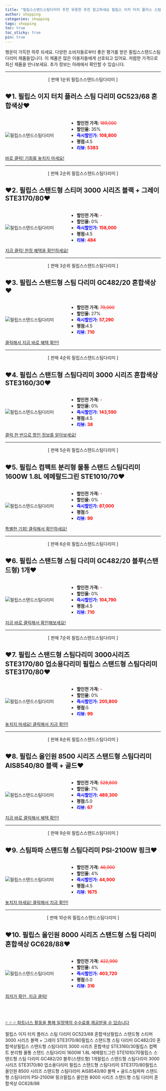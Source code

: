 ```yaml
---
title: "필립스스탠드스팀다리미 추천 유용한 추천 참고하세요 필립스 이지 터치 플러스 스팀"
author: shopping
categories: shopping
tags: shopping
toc: true
toc_sticky: true
pin: true
---
```

행운이 가득한 하루 되세요. 다양한 소비자들로부터 좋은 평가를 받은 필립스스탠드스팀다리미 제품들입니다. 이 제품은 많은 이용자들에게 선호되고 있어요. 저렴한 가격으로 최신 제품을 만나보세요. 추가 정보는 아래에서 확인할 수 있습니다.

---
<p class="toplist" style="margin: 0 auto; display: block; width: fit-content;">[ 판매 1순위 필립스스탠드스팀다리미 ]</p>

<h2><strong>❤️1. 필립스 이지 터치 플러스 스팀 다리미 GC523/68 혼합색상❤️</strong></h2>

<div style="display: flex; align-items: center;">
    <div style="flex: 0.4;">
        <img src="https://thumbnail9.coupangcdn.com/thumbnails/remote/230x230ex/image/retail/images/3020509678799823-59405d78-6c92-4255-8294-7f438575e301.jpg" alt="필립스스탠드스팀다리미" style="max-width: 100%;">
    </div>
    <div style="flex: 0.6; margin-left: 10px;">
        <ul>
            <li><strong>할인전 가격:</strong> <del style="color: red;">169,000</del></li>
            <li><strong>할인율:</strong> 35%</li>
            <li><span style='color:blue'><strong>즉시할인가:</strong></span> <span style='color:red'><strong>108,800</strong></span></li>
            <li><strong>평점:</strong>4.5</li>
            <li><span style='color:blue'><strong>리뷰:</strong></span> <span style='color:red'><strong>5383</strong></span></li>
        </ul>
    </div>
</div>
<div class="center">
    <a href="https://William4Davisa.github.io?lptag=AF9450613&subid=githubio&pageKey=1326130993&traceid=V0-153&itemId=2348810610&vendorItemId=70345329130" class="myButton">
        바로 클릭! 기회를 놓치지 마세요!
    </a>
</div>


---
<p class="toplist" style="margin: 0 auto; display: block; width: fit-content;">[ 판매 2순위 필립스스탠드스팀다리미 ]</p>

<h2><strong>❤️2. 필립스 스탠드형 스티머 3000 시리즈 블랙 + 그레이 STE3170/80❤️</strong></h2>

<div style="display: flex; align-items: center;">
    <div style="flex: 0.4;">
        <img src="https://thumbnail7.coupangcdn.com/thumbnails/remote/230x230ex/image/retail/images/2022/10/14/14/8/040451a3-5dee-4835-8e57-f09e8b154134.jpg" alt="필립스스탠드스팀다리미" style="max-width: 100%;">
    </div>
    <div style="flex: 0.6; margin-left: 10px;">
        <ul>
            <li><strong>할인전 가격:</strong> <del style="color: red;">-</del></li>
            <li><strong>할인율:</strong> 0%</li>
            <li><span style='color:blue'><strong>즉시할인가:</strong></span> <span style='color:red'><strong>158,000</strong></span></li>
            <li><strong>평점:</strong>4.5</li>
            <li><span style='color:blue'><strong>리뷰:</strong></span> <span style='color:red'><strong>484</strong></span></li>
        </ul>
    </div>
</div>
<div class="center">
    <a href="https://William4Davisa.github.io?lptag=AF9450613&subid=githubio&pageKey=6842692782&traceid=V0-153&itemId=16276100751&vendorItemId=83468776291" class="myButton">
        지금 클릭! 한정 혜택을 확인하세요!
    </a>
</div>


---
<p class="toplist" style="margin: 0 auto; display: block; width: fit-content;">[ 판매 3순위 필립스스탠드스팀다리미 ]</p>

<h2><strong>❤️3. 필립스 스탠드형 스팀 다리미 GC482/20 혼합색상❤️</strong></h2>

<div style="display: flex; align-items: center;">
    <div style="flex: 0.4;">
        <img src="https://thumbnail10.coupangcdn.com/thumbnails/remote/230x230ex/image/retail/images/2023/04/24/10/6/33585a92-5665-478b-8be7-437b7507b385.jpg" alt="필립스스탠드스팀다리미" style="max-width: 100%;">
    </div>
    <div style="flex: 0.6; margin-left: 10px;">
        <ul>
            <li><strong>할인전 가격:</strong> <del style="color: red;">79,000</del></li>
            <li><strong>할인율:</strong> 27%</li>
            <li><span style='color:blue'><strong>즉시할인가:</strong></span> <span style='color:red'><strong>57,290</strong></span></li>
            <li><strong>평점:</strong>4.5</li>
            <li><span style='color:blue'><strong>리뷰:</strong></span> <span style='color:red'><strong>710</strong></span></li>
        </ul>
    </div>
</div>
<div class="center">
    <a href="https://William4Davisa.github.io?lptag=AF9450613&subid=githubio&pageKey=7289700657&traceid=V0-153&itemId=18628800508&vendorItemId=85764142517" class="myButton">
        클릭해서 지금 바로 혜택 확인!
    </a>
</div>


---
<p class="toplist" style="margin: 0 auto; display: block; width: fit-content;">[ 판매 4순위 필립스스탠드스팀다리미 ]</p>

<h2><strong>❤️4. 필립스 스탠드형 스팀다리미 3000 시리즈 혼합색상 STE3160/30❤️</strong></h2>

<div style="display: flex; align-items: center;">
    <div style="flex: 0.4;">
        <img src="https://thumbnail7.coupangcdn.com/thumbnails/remote/230x230ex/image/retail/images/6288887863048478-12d336b8-7451-4bed-ad30-5d26344ec1db.png" alt="필립스스탠드스팀다리미" style="max-width: 100%;">
    </div>
    <div style="flex: 0.6; margin-left: 10px;">
        <ul>
            <li><strong>할인전 가격:</strong> <del style="color: red;">-</del></li>
            <li><strong>할인율:</strong> 0%</li>
            <li><span style='color:blue'><strong>즉시할인가:</strong></span> <span style='color:red'><strong>143,590</strong></span></li>
            <li><strong>평점:</strong>4.5</li>
            <li><span style='color:blue'><strong>리뷰:</strong></span> <span style='color:red'><strong>38</strong></span></li>
        </ul>
    </div>
</div>
<div class="center">
    <a href="https://William4Davisa.github.io?lptag=AF9450613&subid=githubio&pageKey=7674777803&traceid=V0-153&itemId=20483524129&vendorItemId=87562444378" class="myButton">
        클릭 한 번으로 할인 정보를 알아보세요!
    </a>
</div>


---
<p class="toplist" style="margin: 0 auto; display: block; width: fit-content;">[ 판매 5순위 필립스스탠드스팀다리미 ]</p>

<h2><strong>❤️5. 필립스 컴팩트 분리형 물통 스탠드 스팀다리미 1600W 1.8L 에메랄드그린 STE1010/70❤️</strong></h2>

<div style="display: flex; align-items: center;">
    <div style="flex: 0.4;">
        <img src="https://thumbnail7.coupangcdn.com/thumbnails/remote/230x230ex/image/retail/images/2024/07/16/12/5/c24a6d0a-1e72-4bef-b041-0cc4e63b9039.png" alt="필립스스탠드스팀다리미" style="max-width: 100%;">
    </div>
    <div style="flex: 0.6; margin-left: 10px;">
        <ul>
            <li><strong>할인전 가격:</strong> <del style="color: red;">-</del></li>
            <li><strong>할인율:</strong> 0%</li>
            <li><span style='color:blue'><strong>즉시할인가:</strong></span> <span style='color:red'><strong>87,000</strong></span></li>
            <li><strong>평점:</strong>5</li>
            <li><span style='color:blue'><strong>리뷰:</strong></span> <span style='color:red'><strong>99</strong></span></li>
        </ul>
    </div>
</div>
<div class="center">
    <a href="https://William4Davisa.github.io?lptag=AF9450613&subid=githubio&pageKey=8232123025&traceid=V0-153&itemId=23694136917&vendorItemId=90719261376" class="myButton">
        특별한 기회! 클릭해서 확인하세요!
    </a>
</div>


---
<p class="toplist" style="margin: 0 auto; display: block; width: fit-content;">[ 판매 6순위 필립스스탠드스팀다리미 ]</p>

<h2><strong>❤️6. 필립스 스탠드형 스팀 다리미 GC482/20 블루(스탠드형) 1개❤️</strong></h2>

<div style="display: flex; align-items: center;">
    <div style="flex: 0.4;">
        <img src="https://thumbnail10.coupangcdn.com/thumbnails/remote/230x230ex/image/vendor_inventory/1e11/c6f0414a8409d89288cff2aca98fb887c7d462eda12e1fc75360b1cec78d.jpeg" alt="필립스스탠드스팀다리미" style="max-width: 100%;">
    </div>
    <div style="flex: 0.6; margin-left: 10px;">
        <ul>
            <li><strong>할인전 가격:</strong> <del style="color: red;">-</del></li>
            <li><strong>할인율:</strong> 0%</li>
            <li><span style='color:blue'><strong>즉시할인가:</strong></span> <span style='color:red'><strong>104,790</strong></span></li>
            <li><strong>평점:</strong>4.5</li>
            <li><span style='color:blue'><strong>리뷰:</strong></span> <span style='color:red'><strong>710</strong></span></li>
        </ul>
    </div>
</div>
<div class="center">
    <a href="https://William4Davisa.github.io?lptag=AF9450613&subid=githubio&pageKey=7289700657&traceid=V0-153&itemId=21716717820&vendorItemId=90258090861" class="myButton">
        지금 바로 클릭해서 확인해보세요!
    </a>
</div>


---
<p class="toplist" style="margin: 0 auto; display: block; width: fit-content;">[ 판매 7순위 필립스스탠드스팀다리미 ]</p>

<h2><strong>❤️7. 필립스 스탠드형 스팀다리미 3000시리즈 STE3170/80 업소용다리미 필립스 스탠드형 스팀다리미 STE3170/80❤️</strong></h2>

<div style="display: flex; align-items: center;">
    <div style="flex: 0.4;">
        <img src="https://thumbnail8.coupangcdn.com/thumbnails/remote/230x230ex/image/vendor_inventory/3edb/4abfa8087beab84262e49199dc987c44de4b1ea989aea2867d2b160a547b.jpg" alt="필립스스탠드스팀다리미" style="max-width: 100%;">
    </div>
    <div style="flex: 0.6; margin-left: 10px;">
        <ul>
            <li><strong>할인전 가격:</strong> <del style="color: red;">-</del></li>
            <li><strong>할인율:</strong> 0%</li>
            <li><span style='color:blue'><strong>즉시할인가:</strong></span> <span style='color:red'><strong>205,800</strong></span></li>
            <li><strong>평점:</strong>5</li>
            <li><span style='color:blue'><strong>리뷰:</strong></span> <span style='color:red'><strong>99</strong></span></li>
        </ul>
    </div>
</div>
<div class="center">
    <a href="https://William4Davisa.github.io?lptag=AF9450613&subid=githubio&pageKey=7862339896&traceid=V0-153&itemId=21457935451&vendorItemId=88512410281" class="myButton">
        놓치지 마세요! 클릭해서 지금 확인!
    </a>
</div>


---
<p class="toplist" style="margin: 0 auto; display: block; width: fit-content;">[ 판매 8순위 필립스스탠드스팀다리미 ]</p>

<h2><strong>❤️8. 필립스 올인원 8500 시리즈 스탠드형 스팀다리미 AIS8540/80 블랙 + 골드❤️</strong></h2>

<div style="display: flex; align-items: center;">
    <div style="flex: 0.4;">
        <img src="https://thumbnail9.coupangcdn.com/thumbnails/remote/230x230ex/image/retail/images/530558782500499-910cff69-784e-4b62-85ab-3431c27a489d.png" alt="필립스스탠드스팀다리미" style="max-width: 100%;">
    </div>
    <div style="flex: 0.6; margin-left: 10px;">
        <ul>
            <li><strong>할인전 가격:</strong> <del style="color: red;">528,600</del></li>
            <li><strong>할인율:</strong> 7%</li>
            <li><span style='color:blue'><strong>즉시할인가:</strong></span> <span style='color:red'><strong>489,300</strong></span></li>
            <li><strong>평점:</strong>5.0</li>
            <li><span style='color:blue'><strong>리뷰:</strong></span> <span style='color:red'><strong>67</strong></span></li>
        </ul>
    </div>
</div>
<div class="center">
    <a href="https://William4Davisa.github.io?lptag=AF9450613&subid=githubio&pageKey=7467765213&traceid=V0-153&itemId=19479422976&vendorItemId=87304986280" class="myButton">
        지금 바로 클릭해서 혜택 확인!
    </a>
</div>


---
<p class="toplist" style="margin: 0 auto; display: block; width: fit-content;">[ 판매 9순위 필립스스탠드스팀다리미 ]</p>

<h2><strong>❤️9. 스팀파파 스탠드형 스팀다리미 PSI-2100W 핑크❤️</strong></h2>

<div style="display: flex; align-items: center;">
    <div style="flex: 0.4;">
        <img src="https://thumbnail10.coupangcdn.com/thumbnails/remote/230x230ex/image/retail/images/2020/07/02/14/5/467b44ec-be03-475c-b217-e9b2484017e1.jpg" alt="필립스스탠드스팀다리미" style="max-width: 100%;">
    </div>
    <div style="flex: 0.6; margin-left: 10px;">
        <ul>
            <li><strong>할인전 가격:</strong> <del style="color: red;">46,900</del></li>
            <li><strong>할인율:</strong> 4%</li>
            <li><span style='color:blue'><strong>즉시할인가:</strong></span> <span style='color:red'><strong>44,900</strong></span></li>
            <li><strong>평점:</strong>4.5</li>
            <li><span style='color:blue'><strong>리뷰:</strong></span> <span style='color:red'><strong>1675</strong></span></li>
        </ul>
    </div>
</div>
<div class="center">
    <a href="https://William4Davisa.github.io?lptag=AF9450613&subid=githubio&pageKey=1771867992&traceid=V0-153&itemId=3016942026&vendorItemId=71005113802" class="myButton">
        놓치지 마세요! 클릭해서 지금 확인!
    </a>
</div>


---
<p class="toplist" style="margin: 0 auto; display: block; width: fit-content;">[ 판매 10순위 필립스스탠드스팀다리미 ]</p>

<h2><strong>❤️10. 필립스 올인원 8000 시리즈 스탠드형 스팀 다리미 혼합색상 GC628/88❤️</strong></h2>

<div style="display: flex; align-items: center;">
    <div style="flex: 0.4;">
        <img src="https://thumbnail6.coupangcdn.com/thumbnails/remote/230x230ex/image/retail/images/530064842832311-289610ea-702d-4119-982c-310e84affe35.jpg" alt="필립스스탠드스팀다리미" style="max-width: 100%;">
    </div>
    <div style="flex: 0.6; margin-left: 10px;">
        <ul>
            <li><strong>할인전 가격:</strong> <del style="color: red;">422,990</del></li>
            <li><strong>할인율:</strong> 4%</li>
            <li><span style='color:blue'><strong>즉시할인가:</strong></span> <span style='color:red'><strong>403,720</strong></span></li>
            <li><strong>평점:</strong>5.0</li>
            <li><span style='color:blue'><strong>리뷰:</strong></span> <span style='color:red'><strong>316</strong></span></li>
        </ul>
    </div>
</div>
<div class="center">
    <a href="https://William4Davisa.github.io?lptag=AF9450613&subid=githubio&pageKey=6365822170&traceid=V0-153&itemId=13460115748&vendorItemId=80714506023" class="myButton">
        최저가 확인, 지금 클릭!
    </a>
</div>

<br><br><br>[💦 💦 💦 파트너스 활동을 통해 일정액의 수수료를 제공받을 수 있습니다](https://link.coupang.com/a/bcpT2c)<br><br>필립스 이지 터치 플러스 스팀 다리미 GC523/68 혼합색상필립스 스탠드형 스티머 3000 시리즈 블랙 + 그레이 STE3170/80필립스 스탠드형 스팀 다리미 GC482/20 혼합색상필립스 스탠드형 스팀다리미 3000 시리즈 혼합색상 STE3160/30필립스 컴팩트 분리형 물통 스탠드 스팀다리미 1600W 1.8L 에메랄드그린 STE1010/70필립스 스탠드형 스팀 다리미 GC482/20 블루(스탠드형) 1개필립스 스탠드형 스팀다리미 3000시리즈 STE3170/80 업소용다리미 필립스 스탠드형 스팀다리미 STE3170/80필립스 올인원 8500 시리즈 스탠드형 스팀다리미 AIS8540/80 블랙 + 골드스팀파파 스탠드형 스팀다리미 PSI-2100W 핑크필립스 올인원 8000 시리즈 스탠드형 스팀 다리미 혼합색상 GC628/88